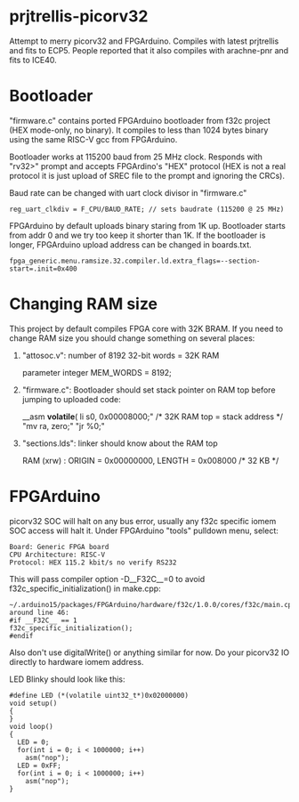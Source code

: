 # prjtrellis-picorv32

Attempt to merry picorv32 and FPGArduino.
Compiles with latest prjtrellis and fits to ECP5.
People reported that it also compiles with arachne-pnr and fits to ICE40.

# Bootloader

"firmware.c" contains ported FPGArduino bootloader from f32c project
(HEX mode-only, no binary). It compiles to less than 1024 bytes
binary using the same RISC-V gcc from FPGArduino.

Bootloader works at 115200 baud from 25 MHz clock.
Responds with "rv32>" prompt and accepts FPGArdino's
"HEX" protocol (HEX is not a real protocol it is just
upload of SREC file to the prompt and ignoring the CRCs).

Baud rate can be changed with uart clock divisor in "firmware.c"

    reg_uart_clkdiv = F_CPU/BAUD_RATE; // sets baudrate (115200 @ 25 MHz)

FPGArduino by default uploads binary staring from 1K up.
Bootloader starts from addr 0 and we try too keep it shorter than 1K.
If the bootloader is longer, FPGArduino upload address can be changed
in boards.txt.

    fpga_generic.menu.ramsize.32.compiler.ld.extra_flags=--section-start=.init=0x400

# Changing RAM size

This project by default compiles FPGA core with 32K BRAM.
If you need to change RAM size you should change something
on several places:

1. "attosoc.v": number of 8192 32-bit words = 32K RAM

    parameter integer MEM_WORDS = 8192;

2. "firmware.c": Bootloader should set stack pointer on RAM top before jumping to uploaded code:

    __asm __volatile__(
    li s0, 0x00008000;"	/* 32K RAM top = stack address */
    "mv ra, zero;"
    "jr %0;"

3. "sections.lds": linker should know about the RAM top

    RAM (xrw)       : ORIGIN = 0x00000000, LENGTH = 0x008000 /* 32 KB */

# FPGArduino

picorv32 SOC will halt on any bus error, usually any f32c specific
iomem SOC access will halt it. Under FPGArduino "tools" pulldown menu,
select:

    Board: Generic FPGA board
    CPU Architecture: RISC-V
    Protocol: HEX 115.2 kbit/s no verify RS232

This will pass compiler option -D__F32C__=0 to avoid
f32c_specific_initialization() in make.cpp:

    ~/.arduino15/packages/FPGArduino/hardware/f32c/1.0.0/cores/f32c/main.cpp
    around line 46:
    #if __F32C__ == 1
    f32c_specific_initialization();
    #endif

Also don't use digitalWrite() or anything similar for now.
Do your picorv32 IO directly to hardware iomem address.

LED Blinky should look like this:

    #define LED (*(volatile uint32_t*)0x02000000)
    void setup()
    {
    }
    void loop()
    {
      LED = 0;
      for(int i = 0; i < 1000000; i++)
        asm("nop");
      LED = 0xFF;
      for(int i = 0; i < 1000000; i++)
        asm("nop");
    }

